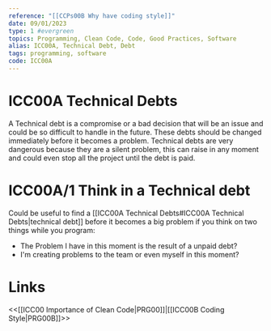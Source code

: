 ```yaml
---
reference: "[[CCPs00B Why have coding style]]"
date: 09/01/2023
type: 1 #evergreen
topics: Programming, Clean Code, Code, Good Practices, Software
alias: ICC00A, Technical Debt, Debt
tags: programming, software
code: ICC00A
---
```

# ICC00A Technical Debts

A Technical debt is a compromise or a bad decision that will be an issue and could be so difficult to handle in the future. These debts should be changed immediately before it becomes a problem. 
Technical debts are very dangerous because they are a silent problem, this can raise in any moment and could even stop all the project until the debt is paid.

# ICC00A/1 Think in a Technical debt

Could be useful to find a [[ICC00A Technical Debts#ICC00A Technical Debts|technical debt]] before it becomes a big problem if you think on two things while you program:
- The Problem I have in this moment is the result of a unpaid debt?
- I'm creating problems to the team or even myself in this moment?

# Links
<<[[ICC00 Importance of Clean Code|PRG00]]|[[ICC00B Coding Style|PRG00B]]>>